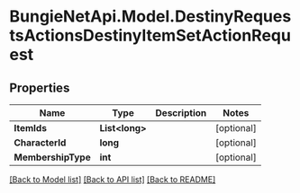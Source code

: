 
# BungieNetApi.Model.DestinyRequestsActionsDestinyItemSetActionRequest

## Properties

Name | Type | Description | Notes
------------ | ------------- | ------------- | -------------
**ItemIds** | **List&lt;long&gt;** |  | [optional] 
**CharacterId** | **long** |  | [optional] 
**MembershipType** | **int** |  | [optional] 

[[Back to Model list]](../README.md#documentation-for-models)
[[Back to API list]](../README.md#documentation-for-api-endpoints)
[[Back to README]](../README.md)

